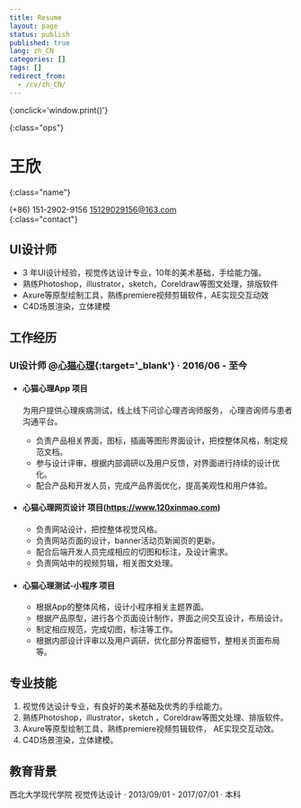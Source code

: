 ```yaml
---
title: Resume
layout: page
status: publish
published: true
lang: zh_CN
categories: []
tags: []
redirect_from:
  - /cv/zh_CN/
---
```


<link href="/css/resume.css" rel="stylesheet" />
<style type="text/css">
.post-content {
	font-family: 'PingFang SC', 'Hiragino Sans GB',
		'Microsoft YaHei',
		'WenQuanYi Micro Hei',
		'Helvetica Neue', Helvetica, Arial, sans-serif;
}

.post-content h4 {
	font-size: 16px;
	margin-bottom: 5px;
}

ul.proj-list {
	margin: 0;
	list-style: none;
}

ul.proj-list > li > ul {
	margin-left: 30px;
	list-style: initial;
}
</style>

[<i class="fa fa-language"></i>](/resume/ '英文简历')
[<i class="fa fa-print"></i>](# '打印简历'){:onclick='window.print()'}
<!--
[<i class="fa fa-download"></i>](/assets/resume.pdf '下载简历')
-->
{:class="ops"}

# 王欣
{:class="name"}

<i class="fa fa-fw fa-phone"></i> (+86) 151-2902-9156
<i class="fa fa-fw fa-envelope-o"></i> [15129029156@163.com](mailto:m13120331539@163.com)
<br/>
{:class="contact"}

## UI设计师

* 3 年UI设计经验，视觉传达设计专业，10年的美术基础，手绘能力强。
* 熟练Photoshop，illustrator，sketch，Coreldraw等图文处理，排版软件
* Axure等原型绘制工具，熟练premiere视频剪辑软件，AE实现交互动效
* C4D场景渲染，立体建模
## 工作经历

### UI设计师 @[心猫心理](https://www.120xinmao.com){:target='_blank'} &middot; 2016/06 - 至今
* #### 心猫心理App 项目

	 为用户提供心理疾病测试，线上线下问诊心理咨询师服务，
	心理咨询师与患者沟通平台。

  * 负责产品相关界面，图标，插画等图形界面设计，把控整体风格，制定规范文档。
  * 参与设计评审，根据内部调研以及用户反馈，对界面进行持续的设计优化。
  * 配合产品和开发人员，完成产品界面优化，提高美观性和用户体验。

* #### 心猫心理网页设计 项目(https://www.120xinmao.com)

  * 负责网站设计，把控整体视觉风格。
  * 负责网站页面的设计，banner活动页新闻页的更新。
  * 配合后端开发人员完成相应的切图和标注，及设计需求。
  * 负责网站中的视频剪辑，相关图文处理。


* #### 心猫心理测试-小程序 项目

  * 根据App的整体风格，设计小程序相关主题界面。
  * 根据产品原型，进行各个页面设计制作，界面之间交互设计，布局设计。
  * 制定相应规范，完成切图，标注等工作。
  * 根据内部设计评审以及用户调研，优化部分界面细节，整相关页面布局等。 

## 专业技能

1. 视觉传达设计专业，有良好的美术基础及优秀的手绘能力。
2. 熟练Photoshop，illustrator，sketch ，Coreldraw等图文处理、排版软件。
3. Axure等原型绘制工具，熟练premiere视频剪辑软件， AE实现交互动效。 
4. C4D场景渲染，立体建模。


## 教育背景

西北大学现代学院  视觉传达设计 
&middot; 2013/09/01 - 2017/07/01 &middot; 本科
